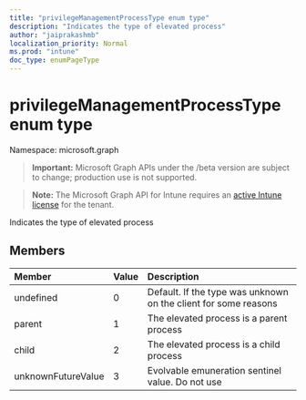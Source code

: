 ```yaml
---
title: "privilegeManagementProcessType enum type"
description: "Indicates the type of elevated process"
author: "jaiprakashmb"
localization_priority: Normal
ms.prod: "intune"
doc_type: enumPageType
---
```


# privilegeManagementProcessType enum type

Namespace: microsoft.graph

> **Important:** Microsoft Graph APIs under the /beta version are subject to change; production use is not supported.

> **Note:** The Microsoft Graph API for Intune requires an [active Intune license](https://go.microsoft.com/fwlink/?linkid=839381) for the tenant.

Indicates the type of elevated process

## Members
|Member|Value|Description|
|:---|:---|:---|
|undefined|0|Default. If the type was unknown on the client for some reasons|
|parent|1|The elevated process is a parent process|
|child|2|The elevated process is a child process|
|unknownFutureValue|3|Evolvable emuneration sentinel value. Do not use|
